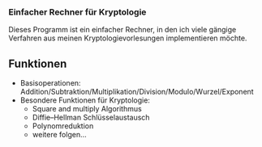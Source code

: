 ### Einfacher Rechner für Kryptologie

Dieses Programm ist ein einfacher Rechner, in den ich viele gängige Verfahren aus meinen Kryptologievorlesungen implementieren möchte.

## Funktionen
- Basisoperationen: Addition/Subtraktion/Multiplikation/Division/Modulo/Wurzel/Exponent
- Besondere Funktionen für Kryptologie:
  - Square and multiply Algorithmus
  - Diffie–Hellman Schlüsselaustausch
  - Polynomreduktion
  - weitere folgen...

